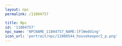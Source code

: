 ```yaml
---
layout: npc
permalink: /11004757

title: Npc
id: '11004757'
npc_name: 'NPCNAME_11004757_NAME:[F]Wedding'
icon_url: 'portrait/npc/11000544_housekeeper2_p.png'
---
```

